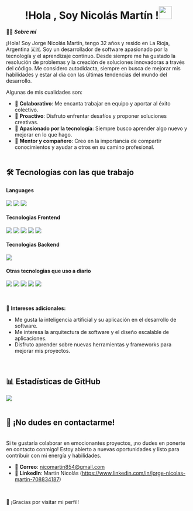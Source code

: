 <h1 align="center"><b>!Hola , Soy Nicolás Martín !</b><img src="https://media.giphy.com/media/hvRJCLFzcasrR4ia7z/giphy.gif" width="35"></h1>

👨‍🏫 **_Sobre mí_**

¡Hola! Soy Jorge Nicolás Martín, tengo 32 años y resido en La Rioja, Argentina 🇦🇷.
Soy un desarrollador de software apasionado por la tecnología y el aprendizaje continuo.
Desde siempre me ha gustado la resolución de problemas y la creación de soluciones innovadoras a través del código.
Me considero autodidacta, siempre en busca de mejorar mis habilidades y estar al día con las últimas tendencias del mundo del desarrollo.

Algunas de mis cualidades son:

- 🔹 **Colaborativo**: Me encanta trabajar en equipo y aportar al éxito colectivo.
- 🔹 **Proactivo**: Disfruto enfrentar desafíos y proponer soluciones creativas.
- 🔹 **Apasionado por la tecnología**: Siempre busco aprender algo nuevo y mejorar en lo que hago.
- 🔹 **Mentor y compañero**: Creo en la importancia de compartir conocimientos y ayudar a otros en su camino profesional.
  <br><br>

## 🛠️ Tecnologías con las que trabajo

<h4> Languages </h4>
<span> 
 <img src="https://img.shields.io/badge/JAVASCRIPT-f0da1d?style=for-the-badge&logo=JAVASCRIPT&logoColor=000000">
 <img src= "https://img.shields.io/badge/typescript-%23007ACC.svg?style=for-the-badge&logo=typescript&logoColor=white"> <img src="https://img.shields.io/badge/Java-ED8B00?style=for-the-badge&logo=java&logoColor=white">
</span>

<h4> Tecnologias Frontend</h4>
<span>
 <img src="https://img.shields.io/badge/HTML5-E34F26?style=for-the-badge&logo=html5&logoColor=white">
  <img src="https://img.shields.io/badge/CSS3-1572B6?style=for-the-badge&logo=css3&logoColor=white">
 <img src="https://img.shields.io/badge/react-27b7db?style=for-the-badge&logo=react&logoColor=white">
 <img src="https://img.shields.io/badge/tailwindcss-%230A0FFF?style=for-the-badge&logo=tailwindcss&logoColor=white">
 <img src="https://img.shields.io/badge/nextjs-00000F?style=for-the-badge&logo=nextjs&logoColor=white">
 
 </span>

<h4> Tecnologias Backend  </h4>
 <img src="https://img.shields.io/badge/SpringBoot-green?style=for-the-badge&logo=springboot&logoColor=white">

<h4> Otras tecnologias que uso a diario </h4>
<span>
  <img src="https://img.shields.io/badge/Git-F05032?style=for-the-badge&logo=git&logoColor=white">
   <img src="https://img.shields.io/badge/docker-%230A0FFF.svg?style=for-the-badge&logo=docker&logoColor=white">
   <img src="https://img.shields.io/badge/MySQL-00000F?style=for-the-badge&logo=mysql&logoColor=white">
  <img src="https://img.shields.io/badge/jira-%230A0FFF.svg?style=for-the-badge&logo=jira&logoColor=white">
  <img src="https://img.shields.io/badge/linux-294172?style=for-the-badge&logo=linux&logoColor=white">
</span>

<br><br>
📌 **Intereses adicionales:**

- Me gusta la inteligencia artificial y su aplicación en el desarrollo de software.
- Me interesa la arquitectura de software y el diseño escalable de aplicaciones.
- Disfruto aprender sobre nuevas herramientas y frameworks para mejorar mis proyectos.

<br>

<h2> 📊 Estadísticas de GitHub</h2>

[![](https://github-readme-stats.vercel.app/api?username=nicomartin8542&show_icons=true&theme=react&hide_border=true&locale=es)](https://github.com/nicomartin8542)
<br><br>

## 🤝 ¡No dudes en contactarme!

<br>
Si te gustaría colaborar en emocionantes proyectos, ¡no dudes en ponerte en contacto conmigo! Estoy abierto a nuevas oportunidades y listo para contribuir con mi energía y habilidades.

- 📧 **Correo**: nicomartin854@gmail.com
- 💼 **LinkedIn**: Martín Nicolás (https://www.linkedin.com/in/jorge-nicolas-martin-708834187)

<br>

🚀 ¡Gracias por visitar mi perfil!
